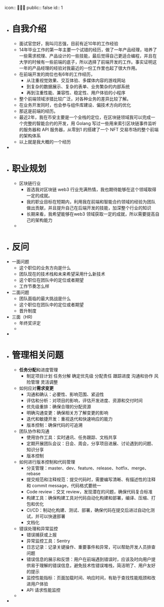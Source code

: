 icon:: 👨🏻‍💼
public:: false
id:: 1

- # 自我介绍
	- 面试官您好，我叫闫志强，目前有近10年的工作经验
	- 14年毕业工作的第一年主要一个试错的经历，做了一年产品经理，培养了一些需求梳理、产品设计的一些技能，最后觉得自己更适合编程，并且在大学的时候有一些前端的底子，所以选择了前端开发的工作。事实证明这一年的产品经理的经验对我最近的一份工作里也起了很大作用。
	- 在前端开发的岗位也有6年的工作经历，
		- 从注重视觉效果、交互体验、多媒体内容的游戏网站
		- 到复杂的数据展示、复杂的表单、业务繁杂的内部系统
		- 再到注重性能、兼容性、稳定性、用户体验的小程序
	- 整个前端领域涉猎比较广泛，对各种业务的差异比较了解。
	- 在业务开发同时，也会参与组件库建设、偏技术方向的优化
	- 那这是前端的经历。
	- 最近2年，我在币安主要是一个全栈的定位，在区块链领域我可以完成一个完整的智能合约的开发，用 Golang 写过一些用来索引区块链事件监听的服务器和 API 服务器，从零到1 的搭建了一个 NFT 交易市场的整个前端的架构体系
	- 以上就是我大概的一个经历
-
- # 职业规划
	- 区块链行业
		- 首选我对区块链 web3 行业充满热情，我也期待能够在这个领域取得一定的成就。
		- 我的职业目标在短期内，利用我在前端和智能合约领域的经验为团队做出贡献，并且提升自己在后端开发的技能，加深整个行业的知识
		- 长期来看，我希望能够在web3 领域获取一定的成就，所以需要提高自己的架构能力
	-
- # 反问
- 一面问题
	- 这个职位的业务方向是什么
	- 团队现在的技术栈和未来希望采用什么新技术
	- 这个职位在团队中的定位或者期望
	- 工作节奏怎么样
- 二面问题
	- 团队面临的最大挑战是什么
	- 这个职位在团队中的定位或者期望
	- 晋升制度
- 三面（HR)
	- 年终奖评定
	-
-
- # 管理相关问题
	- **任务分配**和进度管理
		- 制定项目计划  任务分解 确定优先级 分配责任 跟踪进度 沟通和协作 风险管理 灵活调整
	- 如何应对**需求变更**
		- 沟通和确认：必要性、影响范围、紧迫性
		- 评估和分析：对项目的影响，评估开发进度、资源和交付时间
		- 优先级重排：确保合理的分配资源
		- 明确沟通变更：确保相关方了解变更的影响
		- 迭代和敏捷开发：重视迭代和快速响应的能力
		- 版本控制：确保代码的可追溯
	- 团队协作和沟通
		- 使用协作工具：实时通讯、任务跟踪、文档共享
		- 定期开展团队会议：日会、周会，分享项目进展、讨论遇到的问题、知识分享
		- 版本控制
	- 如何进行版本控制和代码管理
		- 分支管理：master、dev、feature、release、hotfix、merge、rebase
		- 提交规范和注释规范：提交代码时，需要编写清晰、有描述性的注释和 commit message，代码格式要统一
		- Code review：交叉 review，发现潜在的问题，确保代码复合标准
		- 构建工具：确保构建工具对代码自动化构建和部署，编译、压缩、打包和优化
		- CI/CD：制动化构建、测试、部署，确保代码在提交后进过自动化测试，并可以快速部署
		- 文档化
	- 错误处理和异常监控
		- 错误捕获或上报
		- 异常监控工具：Sentry
		- 日志记录：记录关键操作、重要事件和异常，可以帮助开发人员排查问题
		- 错误信息的展示和反馈：用户在前端遇到错误时，应该及时向用户提供易于理解的错误信息，避免技术性错误堆栈，简洁明了、用户友好的提示
		- 监控性能指标：页面加载时间、响应时间，有助于查找性能瓶颈和改进用户体验
		- API 请求性能监控
	-
-